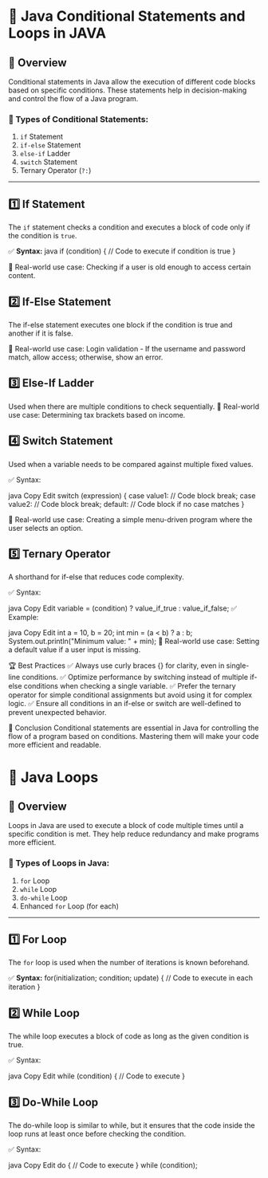 # 🚀 Java Conditional Statements and  Loops in JAVA

## 📌 Overview
Conditional statements in Java allow the execution of different code blocks based on specific conditions. These statements help in decision-making and control the flow of a Java program.

### 🔹 Types of Conditional Statements:
1. `if` Statement
2. `if-else` Statement
3. `else-if` Ladder
4. `switch` Statement
5. Ternary Operator (`?:`)

---

## 1️⃣ If Statement
The `if` statement checks a condition and executes a block of code only if the condition is `true`.

✅ **Syntax:**
java
if (condition) {
    // Code to execute if condition is true
}

🔹 Real-world use case:
Checking if a user is old enough to access certain content.

## 2️⃣ If-Else Statement
The if-else statement executes one block if the condition is true and another if it is false.


🔹 Real-world use case:
Login validation - If the username and password match, allow access; otherwise, show an error.

## 3️⃣ Else-If Ladder
Used when there are multiple conditions to check sequentially.
🔹 Real-world use case:
Determining tax brackets based on income.

## 4️⃣ Switch Statement
Used when a variable needs to be compared against multiple fixed values.

✅ Syntax:

java
Copy
Edit
switch (expression) {
    case value1:
        // Code block
        break;
    case value2:
        // Code block
        break;
    default:
        // Code block if no case matches
}

🔹 Real-world use case:
Creating a simple menu-driven program where the user selects an option.

## 5️⃣ Ternary Operator
A shorthand for if-else that reduces code complexity.

✅ Syntax:

java
Copy
Edit
variable = (condition) ? value_if_true : value_if_false;
✅ Example:

java
Copy
Edit
int a = 10, b = 20;
int min = (a < b) ? a : b;
System.out.println("Minimum value: " + min);
🔹 Real-world use case:
Setting a default value if a user input is missing.

🏆 Best Practices
✅ Always use curly braces {} for clarity, even in single-line conditions.
✅ Optimize performance by switching instead of multiple if-else conditions when checking a single variable.
✅ Prefer the ternary operator for simple conditional assignments but avoid using it for complex logic.
✅ Ensure all conditions in an if-else or switch are well-defined to prevent unexpected behavior.

📢 Conclusion
Conditional statements are essential in Java for controlling the flow of a program based on conditions. Mastering them will make your code more efficient and readable.


# 🔁 Java Loops

## 📌 Overview
Loops in Java are used to execute a block of code multiple times until a specific condition is met. They help reduce redundancy and make programs more efficient.

### 🔹 Types of Loops in Java:
1. `for` Loop
2. `while` Loop
3. `do-while` Loop
4. Enhanced `for` Loop (for each)

---

## 1️⃣ For Loop
The `for` loop is used when the number of iterations is known beforehand.

✅ **Syntax:**
for(initialization; condition; update) {
    // Code to execute in each iteration
}

## 2️⃣ While Loop
The while loop executes a block of code as long as the given condition is true.

✅ Syntax:

java
Copy
Edit
while (condition) {
    // Code to execute
}

## 3️⃣ Do-While Loop
The do-while loop is similar to while, but it ensures that the code inside the loop runs at least once before checking the condition.

✅ Syntax:

java
Copy
Edit
do {
    // Code to execute
} while (condition);
